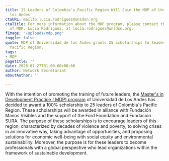 ```yaml
---
title: 25 Leaders of Colombia's Pacific Region Will Join the MDP of Unversidad de
  los Andes
ctaURL: mailto:lucia.rodriguez@unsdsn.org
ctaTitle: For more information about the MDP program, please contact the Director
  of MDP, Lucia Rodriguez, at lucia.rodriguez@unsdsn.org.
fImage: "/uploads/mdp.png"
toggle: false
quote: MDP of Universidad de los Andes grants 25 scholarships to leaders of Colombia's
  Pacific Region.
tags:
- MDP
pagetitle: ''
date: 2020-07-27T01:00:00+00:00
author: Network Secretariat
aboutAuthor: ''

---
```

With the intention of promoting the training of future leaders, the [Master's in Development Practice ( MDP) program](http://www.mdpglobal.org/) of Universidad de Los Andes has decided to award a 100% scholarship to 25 leaders of Colombia´s Pacific Region. These scholarships will be awarded in alliance with Fundación Manos Visibles and the support of the Ford Foundation and Fundación SURA. The purpose of these scholarships is to encourage leaders of this region, characterized by decades of violence and poverty, to solving crises in an innovative way, taking advantage of opportunities, and proposing solutions for economic well-being with social equity and environmental sustainability. Moreover, the purpose is for these leaders to become professionals with a global perspective who lead organizations within the framework of sustainable development.